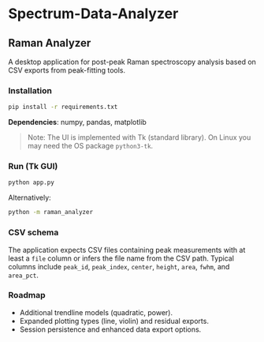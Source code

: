 # Spectrum-Data-Analyzer

## Raman Analyzer

A desktop application for post-peak Raman spectroscopy analysis based on CSV exports from peak-fitting tools.

### Installation

```bash
pip install -r requirements.txt
```

**Dependencies**: numpy, pandas, matplotlib

> Note: The UI is implemented with Tk (standard library). On Linux you may need the OS package `python3-tk`.

### Run (Tk GUI)

```bash
python app.py
```

Alternatively:

```bash
python -m raman_analyzer
```

### CSV schema

The application expects CSV files containing peak measurements with at least a `file` column or infers the file name from the CSV path. Typical columns include `peak_id`, `peak_index`, `center`, `height`, `area`, `fwhm`, and `area_pct`.

### Roadmap

- Additional trendline models (quadratic, power).
- Expanded plotting types (line, violin) and residual exports.
- Session persistence and enhanced data export options.
